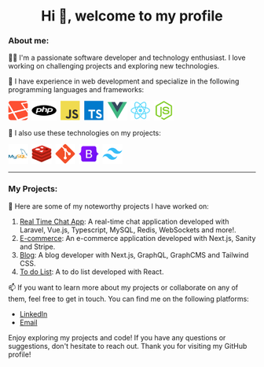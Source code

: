 
# <div align="center">Hi 👋,  welcome to my profile</div>
<h3>About me:</h3>

👨‍💻 I'm a passionate software developer and technology enthusiast. I love working on challenging projects and exploring new technologies.

🔨 I have experience in web development and specialize in the following programming languages and frameworks:

<div>
  <img src="https://github.com/devicons/devicon/blob/master/icons/laravel/laravel-plain.svg" title="Laravel" alt="Laravel" width="40" height="40"/>&nbsp;
  <img src="https://github.com/devicons/devicon/blob/master/icons/php/php-plain.svg" title="PHP" alt="PHP" width="50" height="40"/>&nbsp;
  <img src="https://github.com/devicons/devicon/blob/master/icons/javascript/javascript-original.svg" title="JavaScript" alt="JavaScript" width="40" height="40"/>&nbsp; 
  <img src="https://github.com/devicons/devicon/blob/master/icons/typescript/typescript-plain.svg" title="Typescript" alt="Typescript" width="40" height="40"/>&nbsp;
  <img src="https://github.com/devicons/devicon/blob/master/icons/vuejs/vuejs-original.svg" title="Vue" alt="Vue" width="40" height="40"/>&nbsp;
  <img src="https://github.com/devicons/devicon/blob/master/icons/react/react-original.svg" title="React" alt="React" width="40" height="40"/>&nbsp;
  <img src="https://github.com/devicons/devicon/blob/master/icons/nodejs/nodejs-plain.svg" title="Node" alt="Node" width="40" height="40"/>&nbsp;
</div>


🚀 I also use these technologies on my projects:
<div>
  <img src="https://github.com/devicons/devicon/blob/master/icons/mysql/mysql-original-wordmark.svg" alt="MySQL" title=""witdth="40" height="40" />&nbsp;
  <img src="https://github.com/devicons/devicon/blob/master/icons/redis/redis-original.svg" alt="Redis" title="Redis" witdth="40" height="40" />&nbsp;
  <img src="https://github.com/devicons/devicon/blob/master/icons/git/git-original.svg" alt="Git" title="Git" witdth="40" height="40" />&nbsp;
  <img src="https://github.com/devicons/devicon/blob/master/icons/bootstrap/bootstrap-original.svg" alt="Bootstrap" title="Bootstrap" witdth="40" height="40" />&nbsp;
  <img src="https://github.com/devicons/devicon/blob/master/icons/tailwindcss/tailwindcss-plain.svg" alt="Tailwind" title="Tailwind" witdth="40" height="40" />&nbsp;
</div>

---

<h3>My Projects:</h3>
📝 Here are some of my noteworthy projects I have worked on:

1. [Real Time Chat App](https://github.com/JeimarD/laravel-chatapp): A real-time chat application developed with Laravel, Vue.js, Typescript, MySQL, Redis, WebSockets and more!.
2. [E-commerce](https://github.com/JeimarD/JeiDB-Store/): An e-commerce application developed with Next.js, Sanity and Stripe.
3. [Blog](https://github.com/JeimarD/JeiDBlog): A blog developer with Next.js, GraphQL, GraphCMS and Tailwind CSS.
4. [To do List](https://github.com/JeimarD/ToDoList): A to do list developed with React.

📫 If you want to learn more about my projects or collaborate on any of them, feel free to get in touch. You can find me on the following platforms:

- [LinkedIn](https://www.linkedin.com/in/jeimardiazb/)
- [Email](jeimardiazbello@gmail.com)

Enjoy exploring my projects and code! If you have any questions or suggestions, don't hesitate to reach out. Thank you for visiting my GitHub profile!
